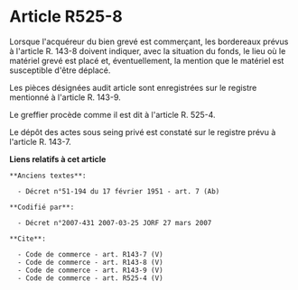 # Article R525-8

Lorsque l'acquéreur du bien grevé est commerçant, les bordereaux prévus à l'article R. 143-8 doivent indiquer, avec la
situation du fonds, le lieu où le matériel grevé est placé et, éventuellement, la mention que le matériel est susceptible
d'être déplacé. 

Les pièces désignées audit article sont enregistrées sur le registre mentionné à l'article R. 143-9. 

Le greffier procède comme il est dit à l'article R. 525-4. 

Le dépôt des actes sous seing privé est constaté sur le registre prévu à l'article R. 143-7.

**Liens relatifs à cet article**

	**Anciens textes**:

	  - Décret n°51-194 du 17 février 1951 - art. 7 (Ab)

	**Codifié par**:

	  - Décret n°2007-431 2007-03-25 JORF 27 mars 2007

	**Cite**:

	  - Code de commerce - art. R143-7 (V)
	  - Code de commerce - art. R143-8 (V)
	  - Code de commerce - art. R143-9 (V)
	  - Code de commerce - art. R525-4 (V)
